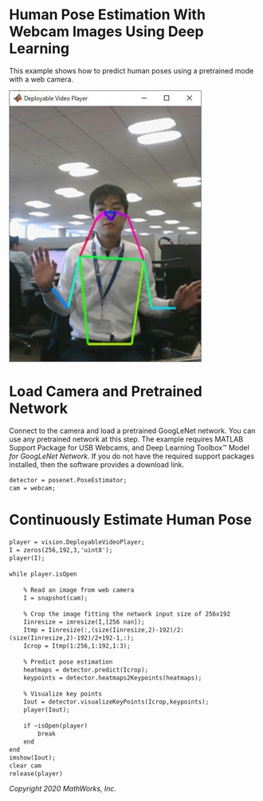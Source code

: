 # Human Pose Estimation With Webcam Images Using Deep Learning


This example shows how to predict human poses using a pretrained mode with a web camera.




![image_0_png.jpg](SimplePoseNetEstimationWithWebcamExample_images/image_0_png.jpg)


# Load Camera and Pretrained Network


Connect to the camera and load a pretrained GoogLeNet network. You can use any pretrained network at this step. The example requires MATLAB Support Package for USB Webcams, and Deep Learning Toolbox™ Model *for GoogLeNet Network*. If you do not have the required support packages installed, then the software provides a download link.



```matlab:Code
detector = posenet.PoseEstimator;
cam = webcam;
```

# **Continuously Estimate Human Pose**

```matlab:Code
player = vision.DeployableVideoPlayer;
I = zeros(256,192,3,'uint8');
player(I);

while player.isOpen
    
    % Read an image from web camera 
    I = snapshot(cam);
    
    % Crop the image fitting the network input size of 256x192 
    Iinresize = imresize(I,[256 nan]);
    Itmp = Iinresize(:,(size(Iinresize,2)-192)/2:(size(Iinresize,2)-192)/2+192-1,:);
    Icrop = Itmp(1:256,1:192,1:3);
    
    % Predict pose estimation
    heatmaps = detector.predict(Icrop);
    keypoints = detector.heatmaps2Keypoints(heatmaps);

    % Visualize key points
    Iout = detector.visualizeKeyPoints(Icrop,keypoints);
    player(Iout);
    
    if ~isOpen(player)
        break
    end
end
imshow(Iout);
clear cam
release(player)
```



*Copyright 2020 MathWorks, Inc.*


